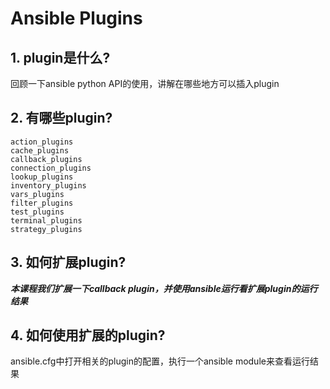 # Ansible Plugins
## 1. plugin是什么? 

回顾一下ansible python API的使用，讲解在哪些地方可以插入plugin

## 2. 有哪些plugin?
    action_plugins    
    cache_plugins     
    callback_plugins  
    connection_plugins
    lookup_plugins    
    inventory_plugins 
    vars_plugins      
    filter_plugins    
    test_plugins      
    terminal_plugins  
    strategy_plugins  

## 3. 如何扩展plugin?

***本课程我们扩展一下callback plugin，并使用ansible运行看扩展plugin的运行结果***

## 4. 如何使用扩展的plugin?    

ansible.cfg中打开相关的plugin的配置，执行一个ansible module来查看运行结果
